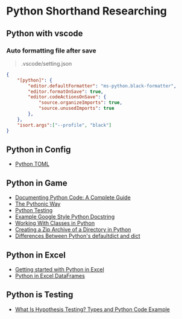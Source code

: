 # Python Shorthand Researching

## Python with vscode

### Auto formatting file after save

> .vscode/setting.json

```JSON
{
    "[python]": {
        "editor.defaultFormatter": "ms-python.black-formatter",
        "editor.formatOnSave": true,
        "editor.codeActionsOnSave": {
            "source.organizeImports": true,
            "source.unusedImports": true
        },
    },
    "isort.args":["--profile", "black"]
}
```

## Python in Config

* [Python TOML](https://realpython.com/python-toml/)

## Python in Game

* [Documenting Python Code: A Complete Guide](https://realpython.com/documenting-python-code/)
* [The Pythonic Way](https://python.plainenglish.io/the-pythonic-way-4d59bb8799eb)
* [Python Testing](https://realpython.com/python-testing/)
* [Example Google Style Python Docstring](https://sphinxcontrib-napoleon.readthedocs.io/en/latest/example_google.html)
* [Working With Classes in Python](https://blog.martinfitzpatrick.com/python-classes/)
* [Creating a Zip Archive of a Directory in Python](https://stackabuse.com/creating-a-zip-archive-of-a-directory-in-python/s)
* [Differences Between Python's defaultdict and dict](https://stackabuse.com/differences-between-pythons-defaultdict-and-dict/)

## Python in Excel

* [Getting started with Python in Excel](https://support.microsoft.com/en-us/office/getting-started-with-python-in-excel-a33fbcbe-065b-41d3-82cf-23d05397f53d)
* [Python in Excel DataFrames](https://support.microsoft.com/en-us/office/python-in-excel-dataframes-a10495b2-8372-4f0f-9179-32771fe0dc04)

## Python is Testing

* [What Is Hypothesis Testing? Types and Python Code Example](https://www.freecodecamp.org/news/what-is-hypothesis-testing/?ref=dailydev)
